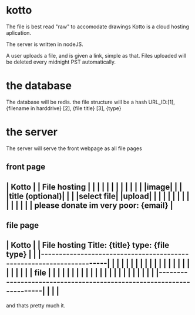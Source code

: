 # kotto
The file is best read "raw" to accomodate drawings
Kotto is a cloud hosting aplication.

The server is written in nodeJS.

A user uploads a file, and is given a link, simple as that.
Files uploaded will be deleted every midnight PST automatically.

# the database

The database will be redis.
the file structure will be a hash
URL_ID:[1], {filename in harddrive}
       [2], {file title}
       [3], {type}

# the server

The server will serve the front webpage as all file pages

front page
-------------------------------------------------------------------------------------------------------
|  Kotto                                                                                              |
|  File hosting                                                                                       |
|                                                                                                     |
|                                                                                                     |
|                                                                                                     |
|                                                                                                     |
|                                                                                                     |
|     |image|                                                                                         |
|     |title (optional)|                                                                              |
|     |select file| |upload|                                                                          |
|                                                                                                     |
|                                                                                                     |
|                                                                                                     |
|                                                                                                     |
|                                                                                                     |
|                                                                                                     |
|  please donate im very poor: {email}                                                                |
-------------------------------------------------------------------------------------------------------

file page
-------------------------------------------------------------------------------------------------------
|  Kotto                                                                                              |
|  File hosting       Title: {title} type: {file type}                                                |
|  |---------------------------------------------------------------------|                            |
|  |                                                                     |                            |
|  |                                                                     |                            |
|  |                                                                     |                            |
|  |                                                                     |                            |
|  |                                                                     |                            |
|  |                  file                                               |                            |
|  |                                                                     |                            |
|  |                                                                     |                            |
|  |                                                                     |                            |
|  |                                                                     |                            |
|  |                                                                     |                            |
|  |---------------------------------------------------------------------|                            |                            |                                                                                                     |
-------------------------------------------------------------------------------------------------------

and thats pretty much it.
